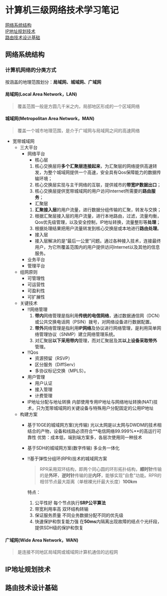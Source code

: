 # 计算机三级网络技术学习笔记

[网络系统结构](#网络系统结构)  
[IP地址规划技术](#ip地址规划技术)  
[路由技术设计基础](#路由技术设计基础)

## 网络系统结构
### 计算机网络的分类方式
按涵盖的地理范围划分：**局域网、城域网、广域网**
#### 局域网(Local Area Network，LAN)
  >覆盖范围一般是方圆几千米之内，局部地区形成的一个区域网络
#### 城域网(Metropolitan Area Network，MAN)
  >覆盖一个城市地理范围，是介于广域网与局域网之间的高速网络
  
- 宽带城域网  
  - 三大平台
    - 网络平台
      - 核心层
      1. 核心交换层将**多个汇聚层连接起来**，为汇聚层的网络提供高速转发，为整个城域网提供一个高速，安全具有Qos保障能力的数据传输环境；
      2. 核心交换层实现与主干网络的互联，提供城市的**带宽IP数据出口**；
      3. 核心交换层提供宽带城域网的用户访问Internet所需要的**路由服务**；
      - 汇聚层
      1. **汇聚接入层**的用户流量，进行数据分组传输的汇聚，转发与交换；
      2. 根据汇聚层接入层的用户流量，进行本地路由，过滤，流量均衡，Qos优先级管理，以及安全控制，IP地址转换，流量整形等**处理**；
      3. 根据处理结果把用户流量转发到核心交换层或本地进行**路由处理**。
      - 接入层
      - 接入层解决的是“最后一公里”问题。通过各种接入技术，连接最终用户，为它所覆盖范围内的用户提供访问Internet以及其他的信息服务。
    - 业务平台
    - 管理平台
  - 组网原则
    - 可管理性
    - 可运营性
    - 可盈利性
    - 可扩展性
  - 关键技术
    - :bangbang:网络管理
      1. **带内**网络管理是指利用**传统的电信网络**，通过数据通信网（DCN）或公共交换电话网（PSIN）拨号，对网络设备进行数据配置。
      2. **带外**网络管理是指利用**IP网络**及协议进行网络管理，是利用简单网络管理协议（SNMP）建立网络管理系统。
      3. 对汇聚层**以下采用带内**管理，而对汇聚层及其**以上设备采取带外** 管理。
    - :bangbang:Qos
      - 资源预留（RSVP）
      - 区分服务（DiffServ）
      - 多协议标记交换（MPLS）。
    - 用户管理
      - 用户认证
      - 接入管理
      - 计费管理
    - IP地址分配与地址转换
      内部使用专用IP地址与网络地址转换(NAT)技术，只为宽带城域网的关键设备与特殊用户分配固定的公用IP地址
  - 构建方案
    - 基于10GE的城域网方案(光传输)
      光以太网是以太网与DWDM的技术相结合的产物，设备和线路必须符合**电信网络99.999%**的高运行可靠性
      优势：成本低，端到端方案多，各层次使用同一种技术
    - 基于SDH的城域网方案(数字传输)
      多业务一体化
    - :bangbang:基于弹性分组环(RPR)技术的城域网方案
      > RPR采用双环结构，即两个同心圆的环形拓扑结构，**顺时针**传输的是**外环**，**逆时针**传输的是**内环**，能够实现"自愈"功能。RPR的相邻节点最大距离（单根裸光纤最大长度）**100km**

      特点：
      1. 公平性好
      每个节点执行**SRP公平算法**
      2. 带宽利用率高
      双环结构转输
      3. 保证服务质量
      不同业务数据分配不同的优先级
      4. 快速保护和恢复能力强
      在**50ms**内隔离出现故障的结点个光纤段，提供SDH级的保护和恢复
#### 广域网(Wide Area Network，WAN)
  >是连接不同地区局域网或城域网计算机通信的远程网


## IP地址规划技术
## 路由技术设计基础